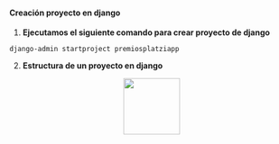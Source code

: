 #### Creación proyecto en django

1. **Ejecutamos el siguiente comando para crear proyecto de django**
   
```
django-admin startproject premiosplatziapp

```
2. **Estructura de un proyecto en django**


<center>

<img src="https://drive.google.com/uc?export=download&id=1dumNv9OoMyIZs2hTX9tKUF40Bqas1gAy" width="100" height="100"/>

</center>


